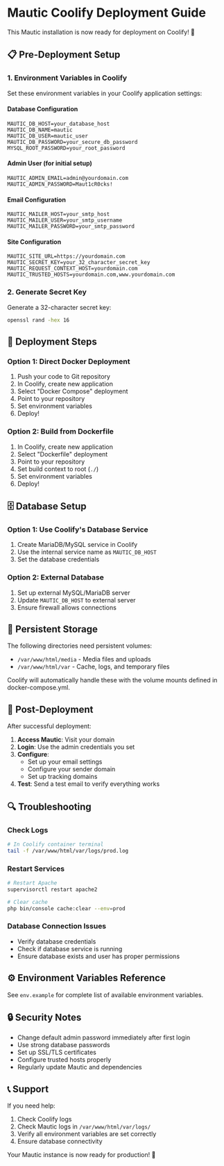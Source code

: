 # Mautic Coolify Deployment Guide

This Mautic installation is now ready for deployment on Coolify! 🚀

## 📋 Pre-Deployment Setup

### 1. Environment Variables in Coolify

Set these environment variables in your Coolify application settings:

#### **Database Configuration**
```
MAUTIC_DB_HOST=your_database_host
MAUTIC_DB_NAME=mautic
MAUTIC_DB_USER=mautic_user
MAUTIC_DB_PASSWORD=your_secure_db_password
MYSQL_ROOT_PASSWORD=your_root_password
```

#### **Admin User (for initial setup)**
```
MAUTIC_ADMIN_EMAIL=admin@yourdomain.com
MAUTIC_ADMIN_PASSWORD=Maut1cR0cks!
```

#### **Email Configuration**
```
MAUTIC_MAILER_HOST=your_smtp_host
MAUTIC_MAILER_USER=your_smtp_username
MAUTIC_MAILER_PASSWORD=your_smtp_password
```

#### **Site Configuration**
```
MAUTIC_SITE_URL=https://yourdomain.com
MAUTIC_SECRET_KEY=your_32_character_secret_key
MAUTIC_REQUEST_CONTEXT_HOST=yourdomain.com
MAUTIC_TRUSTED_HOSTS=yourdomain.com,www.yourdomain.com
```

### 2. Generate Secret Key

Generate a 32-character secret key:
```bash
openssl rand -hex 16
```

## 🚀 Deployment Steps

### Option 1: Direct Docker Deployment
1. Push your code to Git repository
2. In Coolify, create new application
3. Select "Docker Compose" deployment
4. Point to your repository
5. Set environment variables
6. Deploy!

### Option 2: Build from Dockerfile
1. In Coolify, create new application
2. Select "Dockerfile" deployment
3. Point to your repository
4. Set build context to root (`./`)
5. Set environment variables
6. Deploy!

## 🗄️ Database Setup

### Option 1: Use Coolify's Database Service
1. Create MariaDB/MySQL service in Coolify
2. Use the internal service name as `MAUTIC_DB_HOST`
3. Set the database credentials

### Option 2: External Database
1. Set up external MySQL/MariaDB server
2. Update `MAUTIC_DB_HOST` to external server
3. Ensure firewall allows connections

## 📁 Persistent Storage

The following directories need persistent volumes:
- `/var/www/html/media` - Media files and uploads
- `/var/www/html/var` - Cache, logs, and temporary files

Coolify will automatically handle these with the volume mounts defined in docker-compose.yml.

## 🔧 Post-Deployment

After successful deployment:

1. **Access Mautic**: Visit your domain
2. **Login**: Use the admin credentials you set
3. **Configure**: 
   - Set up your email settings
   - Configure your sender domain
   - Set up tracking domains
4. **Test**: Send a test email to verify everything works

## 🔍 Troubleshooting

### Check Logs
```bash
# In Coolify container terminal
tail -f /var/www/html/var/logs/prod.log
```

### Restart Services
```bash
# Restart Apache
supervisorctl restart apache2

# Clear cache
php bin/console cache:clear --env=prod
```

### Database Connection Issues
- Verify database credentials
- Check if database service is running
- Ensure database exists and user has proper permissions

## ⚙️ Environment Variables Reference

See `env.example` for complete list of available environment variables.

## 🔒 Security Notes

- Change default admin password immediately after first login
- Use strong database passwords
- Set up SSL/TLS certificates
- Configure trusted hosts properly
- Regularly update Mautic and dependencies

## 📞 Support

If you need help:
1. Check Coolify logs
2. Check Mautic logs in `/var/www/html/var/logs/`
3. Verify all environment variables are set correctly
4. Ensure database connectivity

Your Mautic instance is now ready for production! 🎉
